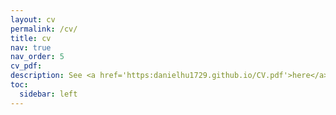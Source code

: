 ```yaml
---
layout: cv
permalink: /cv/
title: cv
nav: true
nav_order: 5
cv_pdf:
description: See <a href='https:danielhu1729.github.io/CV.pdf'>here</a>.
toc:
  sidebar: left
---
```

